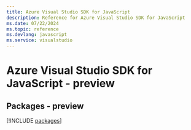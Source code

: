 ```yaml
---
title: Azure Visual Studio SDK for JavaScript
description: Reference for Azure Visual Studio SDK for JavaScript
ms.date: 07/22/2024
ms.topic: reference
ms.devlang: javascript
ms.service: visualstudio
---
```

# Azure Visual Studio SDK for JavaScript - preview
## Packages - preview
[!INCLUDE [packages](visual-studio-index.md)]